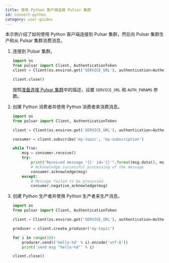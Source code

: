 ```yaml
---
title: 使用 Python 客户端连接 Pulsar 集群
id: connect-python
category: user-guides
---
```


本示例介绍了如何使用 Python 客户端连接到 Pulsar 集群，然后向 Pulsar 集群生产和从 Pulsar 集群消费消息。

1. 连接到 Pulsar 集群。

    ```python
    import os
    from pulsar import Client, AuthenticationToken
    client = Client(os.environ.get('SERVICE_URL'), authentication=AuthenticationToken(os.environ.get('AUTH_PARAMS')))
    
    client.close()
    ```

    按照[准备连接 Pulsar 集群](/user-guides/connect/connect-pulsar-cluster/connect-prepare.md)中的描述，设置 `SERVICE_URL` 和 `AUTH_PARAMS` 参数。

2. 创建 Python 消费者并使用 Python 消费者来消费消息。

    ```python
    import os
    from pulsar import Client, AuthenticationToken

    client = Client(os.environ.get('SERVICE_URL'), authentication=AuthenticationToken(os.environ.get('AUTH_PARAMS')))

    consumer = client.subscribe('my-topic', 'my-subscription')

    while True:
        msg = consumer.receive()
        try:
            print("Received message '{}' id='{}'".format(msg.data(), msg.message_id()))
            # Acknowledge successful processing of the message
            consumer.acknowledge(msg)
        except:
            # Message failed to be processed
            consumer.negative_acknowledge(msg)
    ```

3. 创建 Python 生产者并使用 Python 生产者来生产消息。

    ```python
    import os
    from pulsar import Client, AuthenticationToken
    
    client = Client(os.environ.get('SERVICE_URL'), authentication=AuthenticationToken(os.environ.get('AUTH_PARAMS')))
    
    producer = client.create_producer('my-topic')
    
    for i in range(10):
        producer.send(('Hello-%d' % i).encode('utf-8'))
        print('send msg "hello-%d"' % i)
    
    client.close()
    ```
